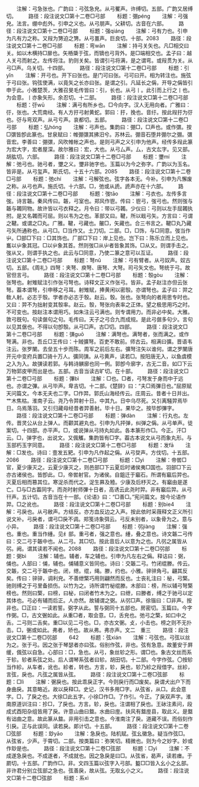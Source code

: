 <!-- { "loadSidebar": true } -->
　　注解：弓急张也。广韵曰：弓弦急皃。从弓矍声。许缚切。五部。广韵又居缚切。
　　路径：段注说文□第十二卷□弓部
　　标题：弸pénɡ
　　注解：弓强皃。法言。绷中彪外。引申之义也。从弓朋声。父耕切。古音在六部。
　　路径：段注说文□第十二卷□弓部
　　标题：强qiánɡ
　　注解：弓有力也。引申为凡有力之称。又叚为勥迫之勥。从弓畺声。巨良切。十部。2083
　　路径：段注说文□第十二卷□弓部
　　标题：弯wān
　　注解：持弓关矢也。凡□相交曰关。如以木横持□扉也。矢桰檃于弦，而镝也弓背外。是□端相交也。孟子曰：越人关弓而射之。左传将注。豹则关矣。皆谓引弓将满，是之谓弯。或叚贯为关。从弓□声。乌关切。十四部。
　　路径：段注说文□第十二卷□弓部
　　标题：引yǐn
　　注解：开弓也。开下曰张也。是门可曰张。弓可曰开。相为转注也。施弦于弓曰张。钩弦使满，以竟矢之长亦曰张。是谓之引。凡延长之偁，开导之偁皆引申于此。小雅楚茨，大雅召旻毛传皆曰：引，长也。从弓丨。此引而上行之丨也。为会意。丨亦象矢形。余忍切。十二部。
　　路径：段注说文□第十二卷□弓部
　　标题：弙wū
　　注解：满弓有所乡也。□今向字。汉人无用向者。广雅曰：弙，张也。大荒南经。有人方扜弓射黄蛇。郭曰：扜，挽也。音纡。按此叚扜为弙也。弙与弯双声。从弓亏声。哀都切。五部。
　　路径：段注说文□第十二卷□弓部
　　标题：弘hónɡ
　　注解：弓声也。集韵曰：弸□，□声也。或作彋。按□彋皆卽此篆也。甘泉赋曰：帷弸彋其拂汨兮。苏林云。弸音石堕井弸尔之弸。彋音宏。李善曰：弸彋，风吹帷帐之声也。是则弓声之义引申为他声。经传多叚此篆为宏大字，宏者屋深。故尔雅曰：宏，大也。从弓厶声。厶，古文厷字。见又部。胡肱切。六部。
　　路径：段注说文□第十二卷□弓部
　　标题：瓕mí
　　注解：弛弓也。驰弓者，瓕之义。瓕非驰字也。玉篇以为今之弥字。广韵以为玉名。皆非是。从弓玺声。斯氏切。十五十六部。2085
　　路径：段注说文□第十二卷□弓部
　　标题：弛chí
　　注解：弓解弦也。弦字各本无。今补。引申为凡懈废之称。从弓也声。施氏切。十六部。□，弛或从虒。虒声亦在十六部。
　　路径：段注说文□第十二卷□弓部
　　标题：弢tāo
　　注解：弓衣也。左传多言弢。诗言韔。秦风传曰。韔，弓室也。郑风作鬯。传曰：鬯弓，弢弓也。然则弢与韔与韣同物。故许皆以弓衣释之。月令曰：带以弓韣。少仪曰：弓则以左手屈韣执拊。是又名韣而可屈。则以韦为之也。革部又曰。鞬，所以戢弓矢。方言曰：弓谓之鞬。或谓之□丸。广雅。鞬，弓藏也。皾□，矢藏也。合三书言之。鞬□丸乃藏弓矢所通称也。从弓□。□当作又。土刀切。二部。□，□饰，与□同意。弢当作屮。□部□下曰：□其饰也。厂部□下曰：岸上见也。岂下曰：陈乐立而上见也。巂以屮象其冠。□以屮象其首。然则弢□从屮者皆象其饰。□从又。则谓手击之。弢从又，则谓手执之也。此云与□同意，乃使二篆之意可以互证。
　　路径：段注说文□第十二卷□弓部
　　标题：弩nǔ
　　注解：弓有臂者。从弓奴声。奴古切。五部。《周礼》四弩：夹弩、庾弩、唐弩、大弩。司弓矢文也。弩统于弓。故官但言弓。
　　路径：段注说文□第十二卷□弓部
　　标题：彀ɡòu
　　注解：张弩也。射雉赋注引作张弓弩也。诗释文正义作张弓。皆非。孟子赵注亦但云张弩。葢本谓弩，引申移之弓耳。射雉赋，捧黄闲以密彀。亦谓弩也。孟子曰：羿之敎人射。必志于彀。学者亦必志于彀。赵云。彀。张也。张弩向的者用思专时也。又曰：羿不为拙射变其彀率。赵云。彀，弩张向表率之正体。望之极思用巧之时。不可变也。按赵注本谓用巧。如朱注云弓满也。则专谓用力。而非必中矣。大雅。敦弓旣句。句读倨句之句。毛传曰。天子之弓合九而成规。是此弓倨多句少。言句以见其倨也。不得以句卽彀。从弓□声。古□切。四部。
　　路径：段注说文□第十二卷□弓部
　　标题：彉ɡuō
　　注解：满弩也。满弩者，张而满之。或作弩满。非也。吾丘□王传曰：十贼彍弩。百吏不敢前。师古云。相满曰彍。晋语韦注云。张罗闉。去垒五十步而陈。周军之前后左右。彍弩注矢以谁何。谓之罗闉唐开元中变府兵置□骑十万人。彍同彉。从弓黄声，读若□。按阳唐无入，以鱼虞模之入为入。故彉读若郭。与韩诗觵廓也同一例。郭卽今廓字，古无二音。如□下云万物郭皮甲而出是也。五部。古音当读古旷切。在十部。
　　路径：段注说文□第十二卷□弓部
　　标题：彃bì
　　注解：□也。□者，弓弩发于身而中于远也。亦谓之彃。从弓毕声。卑吉切。十二部。《楚辞》曰：“夫□焉彃日也。”屈原赋天问篇文。今本无夫也二字。□作羿。郭氏山海经传云。庄周云。昔者十日并出。艹木焦枯。淮南子云。尧乃令羿射十日。中其九。日中乌尽死。又引离騒羿焉毕日。乌焉落羽。又引归藏母经昔者羿善射。毕十日。果毕之。按毕卽彃字。
　　路径：段注说文□第十二卷□弓部
　　标题：弹dàn
　　注解：行丸也。左传。晋灵公从台上弹人。而颧其避丸也。引申为凡抨弹，纠弹之偁。从弓单声。徒案切。十四部。亦平声。□，或说弹从弓持丸如此。各本篆形作□。今正。汗□云。□，弹字也，出说文。又偑觿，集韵皆有□字。葢古本说文从弓而象丸形。与玉部朽玉字同意。
　　路径：段注说文□第十二卷□弓部
　　标题：发fā
　　注解：□发也。诗曰：壹发五豝。引申为凡作起之偁。从弓癹声。方伐切。十五部。2086
　　路径：段注说文□第十二卷□弓部
　　标题：□yì
　　注解：帝喾□官，夏少康灭之。云夏少康灭之，则邑部□下云夏后时诸侯夷□国也。羽部□下云亦古诸侯也。皆卽此。□，帝喾射官。为诸侯。自鉏迁于竆石。所谓有竆后羿也。灭夏后相而篡其位。寒浞杀而代之。浞生奡及豷。少康及后杼灭之。有竆由是遂亡。□与□古葢同字。而尧时射师彃十日者，高诱云此尧时羿。非有竆后羿。从弓幵声。五计切。古音当在十一部。《论语》曰：“□善□。”宪问篇文。按今论语作羿。□之讹也。
　　路径：段注说文□第十二卷□弓部
　　标题：别bie4
　　注解：弓戾也。从弓敝声。方结反。亦方血反边之入声。按此依时采薇释文正义所引说文补。弓戾者，谓弓□戾不调。郑笺诗象弭云。弓反未别者，以象骨为之。意与小异。
　　路径：段注说文□第十二卷□弓部
　　标题：弜jiànɡ
　　注解：强也。重也。重当作緟。见纟部。重弓者，强之意也。緟，叠之意也。诗文韔二弓传曰：交二弓于韔中也。从二弓。其□切。按此音后人以意为之也。凡弜之属皆从弜。阙。谓其读若不闻也。2088
　　路径：段注说文□第十二卷□弜部
　　标题：弼bì
　　注解：辅也。辅者，车之辅也。引申为凡左右之偁。释诂曰：弼，俌也。人部曰：俌，辅也。俌辅意义皆同也。诗曰：交韔二弓。竹闭绲滕。传云。交韔，交二弓于韔中也。闭，绁。绲，绳。滕，约也。小雅。骍骍角弓。翩其反矣。传曰：骍骍，调利皃。不善绁檠巧用则翩然而反也。士丧礼注曰：柲，弓檠。驰则缚之于弓里备损伤。以竹为之。诗所谓竹柲绲滕。木部曰：榜，所以辅弓弩檠榜也。然则曰檠，曰榜，曰柲，曰闭者竹木为之。曰绁，曰滕者，缚之于驰弓以定其体也。弓必有辅而后正。人亦然。故辅谓之弼。从弜□声。徐锴曰：□非声。按非也。□正曰：一读若誓。弼字从此。誓与弼同十五部也。房密切。玉篇曰。今字作弼。□，古文弻如此。从重□者，取会意。□，舌皃也。弛弓之檠，如口中之舌。二弓则二舌矣。重□以见二弓也。□，亦古文弻。攴，小击也。榜之则不无扑击。□，弻或如此。弗者，矫也。故从弗。弗亦声。文二　重三
　　路径：段注说文□第十二卷□弜部
　　642
　　标题：弦xián
　　注解：弓弦也。弓弦以丝为之。张于弓。因之张于琴瑟者亦曰弦。俗别作弦，非也。弦有急意。故董安于屛缓，偑弦以自急。心部曰：□，急也。从弓，象丝轸之形。谓□也。象古文丝而系于轸。轸者系弦之处。后人谓琴系弦者曰轸。胡田切。十二部。今字作弦。〇按轸当作紾。从车者，讹也。紾者，转也。方言，轸，戾也，轸乃紾之叚借字。丝紾，言弦，戾也。凡弦之属皆从弦。
　　路径：段注说文□第十二卷□弦部
　　标题：□lì
　　注解：弻戾也。按此乖戾正字。今则戾行而□废矣。戾谓犬出户下而身曲戾。其意略近。故以戾释□。史记，汉书多用□字。从弦省，从□。此会意字。□，了戾之也。大徐□此五字。小徐□作□。了作引。今正。了戾双声字。淮南原道训注曰：抮□，了戾也。方言。轸，戾也。注谓相了戾也。王砅注素问，段成式酉阳杂组皆用了戾。许意山曲曰盩。水曲曰庢。扶风有盩庢县，取此义。是盩有诎曲之意。故此篆从盩。非用引击之意也。今淮南注了戾。道藏不误。而俗刻作引戾。正与此误同。读若戾。郞计切。十五部。
　　路径：段注说文□第十二卷□弦部
　　标题：玅yāo
　　注解：急戾也。陆机赋。弦幺徽急。疑当作弦□。从弦省，少声。于霄切。二部。按类篇曰：弥笑切。精微也。则为今之妙字。妙或作玅是也。
　　路径：段注说文□第十二卷□弦部
　　标题：□yì
　　注解：不成遂急戾也。不成遂者，不成就也。因之急戾是曰□。从弦省，曷声，读若瘗。于罽切。十五部。广韵作□。非。文四玉篇以弦字入弓部。盭□□皆入幺小之幺部。非许君分别立弦部之急也。弦善戾，故从弦。无取幺小之义。
　　路径：段注说文□第十二卷□弦部
　　标题：系xì
